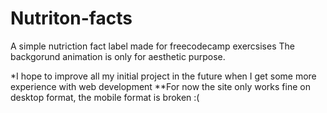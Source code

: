 ﻿# Nutriton-facts
 A simple nutriction fact label made for freecodecamp exercsises
 The backgorund animation is only for aesthetic purpose.

 *I hope to improve all my initial project in the future when I get some more experience with web development
 **For now the site only works fine on desktop format, the mobile format is broken :(
